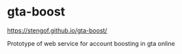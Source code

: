 # gta-boost
https://stengof.github.io/gta-boost/


Prototype of web service for account boosting in gta online
